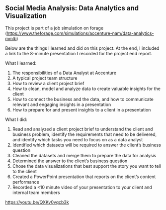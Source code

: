 ## Social Media Analysis: Data Analytics and Visualization 

This project is part of a job simulation on forage (https://www.theforage.com/simulations/accenture-nam/data-analytics-mmlb)



Below are the things I learned and did on this project. At the end, I included a link to the 8-minute presentation I recorded for the project end report. 

What I learned:
1. The responsibilities of a Data Analyst at Accenture
2. A typical project team structure
3. How to review a client project brief
4. How to clean, model and analyze data to create valuable insights for the client 
5. How to connect the business and the data, and how to communicate relevant and engaging insights in a presentation
6. How to prepare for and present insights to a client in a presentation 


What I did: 
1. Read and analyzed a client project brief to understand the client and business problem, identify the requirements that need to be delivered, and identify which tasks you need to focus on as a data analyst
2. Identified which datasets will be required to answer the client’s business question
3. Cleaned the datasets and merge them to prepare the data for analysis
4. Determined the answer to the client’s business question
5. Chose the data visualizations that best support the story you want to tell to the client
6. Created a PowerPoint presentation that reports on the client’s content performance
7. Recorded a <10 minute video of your presentation to your client and internal team members

https://youtu.be/QXKv0vqcb3k
